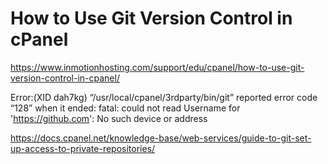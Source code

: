 # How to Use Git Version Control in cPanel

https://www.inmotionhosting.com/support/edu/cpanel/how-to-use-git-version-control-in-cpanel/

Error:(XID dah7kg) “/usr/local/cpanel/3rdparty/bin/git” reported error code “128” when it ended: fatal: could not read Username for 'https://github.com': No such device or address

https://docs.cpanel.net/knowledge-base/web-services/guide-to-git-set-up-access-to-private-repositories/